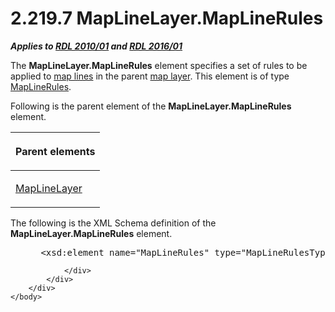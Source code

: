 <html dir="LTR" xmlns:mshelp="http://msdn.microsoft.com/mshelp" xmlns:ddue="http://ddue.schemas.microsoft.com/authoring/2003/5" xmlns:xlink="http://www.w3.org/1999/xlink" xmlns:tool="http://www.microsoft.com/tooltip">
    <head>
        <meta http-equiv="Content-Type" content="text/html; CHARSET=utf-8"></meta>
        <meta name="save" content="history"></meta>
        <title>2.219.7 MapLineLayer.MapLineRules</title>
        <xml>
            <mshelp:toctitle title="2.219.7 MapLineLayer.MapLineRules"></mshelp:toctitle>
            <mshelp:rltitle title="[MS-RDL]: MapLineLayer.MapLineRules"></mshelp:rltitle>
            <mshelp:keyword index="A" term="7f56fc3a-2e72-486b-a49c-6a03616a2b66"></mshelp:keyword>
            <mshelp:attr name="DCSext.ContentType" value="open specification"></mshelp:attr>
            <mshelp:attr name="AssetID" value="7f56fc3a-2e72-486b-a49c-6a03616a2b66"></mshelp:attr>
            <mshelp:attr name="TopicType" value="kbRef"></mshelp:attr>
            <mshelp:attr name="DCSext.Title" value="[MS-RDL]: MapLineLayer.MapLineRules" />
        </xml>
    </head>
    <body>
        <div id="header">
            <h1 class="heading">2.219.7 MapLineLayer.MapLineRules</h1>
        </div>
        <div id="mainSection">
            <div id="mainBody">
                <div id="allHistory" class="saveHistory"></div>
                <div id="sectionSection0" class="section" name="collapseableSection">
                    

<p><b><i>Applies to </i></b><a href="3428e690-a348-4ec7-8a6a-8efb42d2cdee.md"><b><i>RDL 2010/01</i></b></a><b><i>
and </i></b><a href="52ce3983-2bfc-4e72-9359-42aaf5fe4509.md"><b><i>RDL 2016/01</i></b></a></p>

<p>The <b>MapLineLayer.MapLineRules</b> element specifies a set
of rules to be applied to <a href="b2482b3f-74ab-4ca8-a9e5-c07955011743.md#gt_46e6b2ec-7ae9-42be-9489-f9e94426aa0f">map
lines</a> in the parent <a href="b2482b3f-74ab-4ca8-a9e5-c07955011743.md#gt_bd6a41d0-83c8-46e0-8ecb-c7887094c205">map
layer</a>. This element is of type <a href="2d572e9d-9ad9-4796-ac31-a1f7a587d78f.md">MapLineRules</a>.</p>

<p>Following is the parent element of the <b>MapLineLayer.MapLineRules</b>
element.</p>

<table>
 <thead>
  <tr>
   <th>
   <p>Parent elements</p>
   </th>
  </tr>
 </thead>
 <tr>
  <td>
  <p><a href="8681b1dc-d73e-4d35-b4fa-f7f459d4a304.md">MapLineLayer</a></p>
  </td>
 </tr>
</table>

<p>The following is the XML Schema definition of the <b>MapLineLayer.MapLineRules</b>
element.           </p>

<dl>
<dd>
<div><pre> &lt;xsd:element name=&quot;MapLineRules&quot; type=&quot;MapLineRulesType&quot; minOccurs=&quot;0&quot; /&gt;
</pre></div>
</dd></dl>


                </div>
            </div>
        </div>
    </body>
</html>